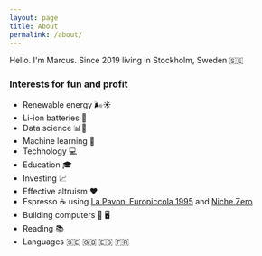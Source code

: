 ```yaml
---
layout: page
title: About
permalink: /about/
---
```


Hello. I'm Marcus. Since 2019 living in Stockholm, Sweden :sweden:

### Interests for fun and profit

* Renewable energy :wind_face::sunny:
* Li-ion batteries :battery:
* Data science :bar_chart::microscope:
* Machine learning :robot:
* Technology :computer:
* Education 🎓
* Investing :chart_with_upwards_trend:
* Effective altruism :heart:
* Espresso :coffee: using [La Pavoni Europiccola 1995](https://www.lapavoni.com/en/product/professional-rame-gold/) and [Niche Zero](https://www.nichecoffee.co.uk/)
* Building computers :wrench: :desktop_computer:
* Reading :books:
* Languages :sweden: :uk: :es: :fr:

